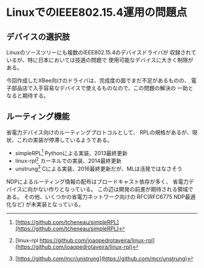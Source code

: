 
LinuxでのIEEE802.15.4運用の問題点
=============================


デバイスの選択肢
--------

Linuxのソースツリーにも複数のIEEE802.15.4のデバイスドライバが
収録されているが、特に日本においては技適の問題で
使用可能なデバイスに大きく制限がある。

今回作成したXBee向けのドライバは、完成度の面でまだ不足があるものの、
電子部品店で入手容易なデバイスで使えるものなので、この問題の解決の
一助となると期待する。


ルーティング機能
------------------

省電力デバイス向けのルーティングプロトコルとして、
RPLの規格があるが、現状、これの実装が停滞しているようである。

* simpleRPL[^1] Pythonによる実装、2013最終更新
* linux-rpl[^2] カーネルでの実装、2014最終更新
* unstrung[^3] Cによる実装、2016最終更新だが、MLは活発ではなさそう

[^1]: [https://github.com/tcheneau/simpleRPL](https://github.com/tcheneau/simpleRPL)
[^2]: [linux-rpl https://github.com/joaopedrotaveira/linux-rpl](https://github.com/joaopedrotaveira/linux-rpl)
[^3]: [https://github.com/mcr/unstrung](https://github.com/mcr/unstrung)

NDPによるルーティング情報の配布はブロードキャスト依存が多く、
省電力デバイスに向かない作りとなっている。
この辺は開発の前進が期待される領域である。
その他、いくつかの省電力ネットワーク向けの
RFC(RFC6775 NDP最適化など) が未実装となっている。




